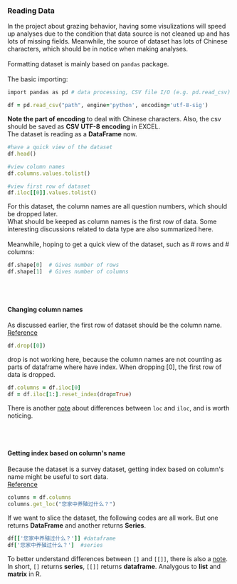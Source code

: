 ### Reading Data

In the project about grazing behavior, having some visulizations will speed up analyses due to the condition that data source is not cleaned up and has lots of missing fields.
Meanwhile, the source of dataset has lots of Chinese characters, which should be in notice when making analyses.
<br></br>
Formatting dataset is mainly based on `pandas` package.
<br></br>
The basic importing:
```ruby
import pandas as pd # data processing, CSV file I/O (e.g. pd.read_csv)
```
```ruby
df = pd.read_csv("path", engine='python', encoding='utf-8-sig')
```
**Note the part of encoding** to deal with Chinese characters. Also, the csv should be saved as **CSV UTF-8 encoding** in EXCEL.\
The dataset is reading as a **DataFrame** now.
```ruby
#have a quick view of the dataset
df.head()

#view column names
df.columns.values.tolist()

#view first row of dataset
df.iloc[[0]].values.tolist()
```
For this dataset, the column names are all question numbers, which should be dropped later. \
What should be keeped as column names is the first row of data. Some interesting discussions related to data type are also summarized here. 
<br></br>
Meanwhile, hoping to get a quick view of the dataset, such as # rows and # columns:
```python
df.shape[0]  # Gives number of rows
df.shape[1]  # Gives number of columns
```
<br></br>

#### Changing column names

As discussed earlier, the first row of dataset should be the column name. \
[Reference](https://stackoverflow.com/questions/61736164/how-can-i-set-second-row-as-a-name-of-columns-in-dataframe) 
```ruby
df.drop([0])
```
drop is not working here, because the column names are not counting as parts of dataframe where have index. When dropping [0], the first row of data is dropped. 
```ruby
df.columns = df.iloc[0]
df = df.iloc[1:].reset_index(drop=True)
```
There is another [note](https://stackoverflow.com/questions/31593201/how-are-iloc-and-loc-different) about differences between `loc` and `iloc`, and is worth noticing. 

<br></br>

#### Getting index based on column's name

Because the dataset is a survey dataset, getting index based on column's name might be useful to sort data. \
[Reference](https://www.tutorialspoint.com/how-to-get-column-index-from-column-name-in-python-pandas)
```ruby
columns = df.columns
columns.get_loc("您家中养殖过什么？")
```
If we want to slice the dataset, the following codes are all work. But one returns **DataFrame** and another returns **Series**.
```ruby
df[['您家中养殖过什么？']] #dataframe
df['您家中养殖过什么？']  #series
```
To better understand differences between `[]` and `[[]]`, there is also a [note](https://stackoverflow.com/questions/64955439/difference-between-and-in-python). \
In short, `[]` returns **series**, `[[]]` returns **dataframe**. Analygous to **list** and **matrix** in R. 

